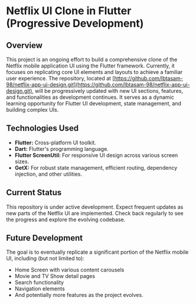 # Netflix UI Clone in Flutter (Progressive Development)

## Overview

This project is an ongoing effort to build a comprehensive clone of the Netflix mobile application UI using the Flutter framework.  Currently, it focuses on replicating core UI elements and layouts to achieve a familiar user experience.  The repository, located at [https://github.com/Ibtasam-98/netflix-app-ui-design.git](https://github.com/Ibtasam-98/netflix-app-ui-design.git), will be progressively updated with new UI sections, features, and functionalities as development continues. It serves as a dynamic learning opportunity for Flutter UI development, state management, and building complex UIs.

## Technologies Used

* **Flutter:** Cross-platform UI toolkit.
* **Dart:** Flutter's programming language.
* **Flutter ScreenUtil:** For responsive UI design across various screen sizes.
* **GetX:** For robust state management, efficient routing, dependency injection, and other utilities.

## Current Status

This repository is under active development. Expect frequent updates as new parts of the Netflix UI are implemented. Check back regularly to see the progress and explore the evolving codebase.

## Future Development

The goal is to eventually replicate a significant portion of the Netflix mobile UI, including (but not limited to):

* Home Screen with various content carousels
* Movie and TV Show detail pages
* Search functionality
* Navigation elements
* And potentially more features as the project evolves.

